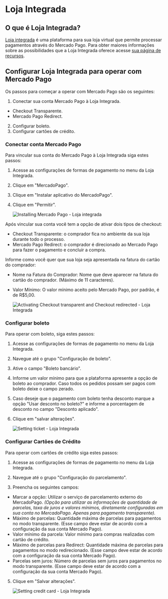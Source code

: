 # Loja Integrada

## O que é Loja Integrada?

[Loja integrada](https://www.lojaintegrada.com.br/) é uma plataforma para sua loja virtual que permite processar pagamentos através do Mercado Pago.
Para obter maiores informações sobre as possibilidades que a Loja Integrada oferece acesse [sua página de recursos](https://lojaintegrada.com.br/recursos/).

## Configurar Loja Integrada para operar com Mercado Pago

Os passos para começar a operar com Mercado Pago são os seguintes:

1. Conectar sua conta Mercado Pago à Loja Integrada.
- Checkout Transparente.
- Mercado Pago Redirect.
2. Configurar boleto.
3. Configurar cartões de crédito.

### Conectar conta Mercado Pago

Para vincular sua conta do Mercado Pago à Loja Integrada siga estes passos:

1. Acesse as configurações de formas de pagamento no menu da Loja Integrada.
2. Clique em "MercadoPago".
3. Clique em "Instalar aplicativo do MercadoPago".
4. Clique em "Permitir".

    ![Installing Mercado Pago - Loja integrada](/images/lojaintegrada-connect-1.gif)

Após vincular sua conta você tem a opção de ativar dois tipos de checkout:
- Checkout Transparente: o comprador fica no ambiente da sua loja durante todo o processo.
- Mercado Pago Redirect: o comprador é direcionado ao Mercado Pago para fazer o pagamento e concluir a compra.

Informe como você quer que sua loja seja apresentada na fatura do cartão do comprador:
- Nome na Fatura do Comprador: Nome que deve aparecer na fatura do cartão do comprador. (Máximo de 11 caracteres).
- Valor Mínimo: O valor mínimo aceito pelo Mercado Pago, por padrão, é de R$5,00.

    ![Activating Checkout transparent and Checkout redirected - Loja Integrada](/images/lojaintegrada-checkout-1.gif)

### Configurar boleto

Para operar com boleto, siga estes passos:

1. Acesse as configurações de formas de pagamento no menu da Loja Integrada.
2. Navegue até o grupo "Configuração de boleto".
3. Ative o campo "Boleto bancário".
4. Informe um valor mínimo para que a plataforma apresente a opção de boleto ao comprador. Caso todos os pedidos possam ser pagos com boleto deixe o campo zerado.
5. Caso deseje que o pagamento com boleto tenha desconto marque a opção "Usar desconto no boleto?" e informe a porcentagem de desconto no campo "Desconto aplicado".
6. Clique em "salvar alterações".

    ![Setting ticket - Loja Integrada](/images/lojaintegrada-ticket-1.gif)

### Configurar Cartões de Crédito

Para operar com cartões de crédito siga estes passos:

1. Acesse as configurações de formas de pagamento no menu da Loja Integrada.

3. Navegue até o grupo "Configuração do parcelamento".
4. Preencha os seguintes campos:
- Marcar a opção: Utilizar o serviço de parcelamento externo do MercadoPago. *(Opção para utilizar as informações de quantidade de parcelas, taxa de juros e valores mínimos, diretamente configuradas em sua conta no MercadoPago. Apenas para pagamento transparente).*
- Máximo de parcelas: Quantidade máxima de parcelas para pagamentos no modo transparente. (Esse campo deve estar de acordo com a configuração da sua conta Mercado Pago).
- Valor mínimo da parcela: Valor mínimo para compras realizadas com cartão de crédito.
- Máximo de parcelas para Redirect: Quantidade máxima de parcelas para pagamentos no modo redirecionado. (Esse campo deve estar de acordo com a configuração da sua conta Mercado Pago).
- Parcelas sem juros: Número de parcelas sem juros para pagamentos no modo transparente. (Esse campo deve estar de acordo com a configuração da sua conta Mercado Pago).
5. Clique em "Salvar alterações".

    ![Setting credit card - Loja Integrada](/images/lojaintegrada-credit-card-1.gif)